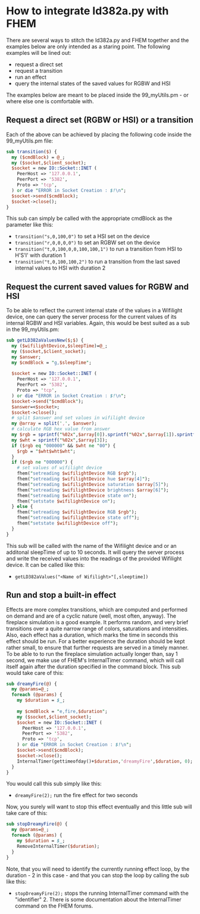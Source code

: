 # How to integrate ld382a.py with FHEM

There are several ways to stitch the ld382a.py and FHEM together and the examples below are only intended as a staring point. The following examples will be lined out:

- request a direct set
- request a transition
- run an effect
- query the internal states of the saved values for RGBW and HSI

The examples below are meant to be placed inside the 99_myUtils.pm - or where else one is comfortable with.

## Request a direct set (RGBW or HSI) or a transition
Each of the above can be achieved by placing the following code inside the 99_myUtils.pm file:

```perl
sub transition($) {
  my ($cmdBlock) = @_;
  my ($socket,$client_socket);
  $socket = new IO::Socket::INET (
    PeerHost => '127.0.0.1',
    PeerPort => '5382',
    Proto => 'tcp',
  ) or die "ERROR in Socket Creation : $!\n";
  $socket->send($cmdBlock);
  $socket->close();
}
```
This sub can simply be called with the appropriate cmdBlock as the parameter like this:

- `transition("s,0,100,0")` to set a HSI set on the device
- `transition("r,0,0,0,0")` to set an RGBW set on the device
- `transition("t,0,100,0,0,100,100,1")` to run a transition from HSI to H'S'I' with duration 1
- `transition("t,0,100,100,2")` to run a transition from the last saved internal values to HSI with duration 2

## Request the current saved values for RGBW and HSI
To be able to reflect the current internal state of the values in a Wifilight device, one can query the server process for the current values of its internal RGBW and HSI variables. Again, this would be best suited as a sub in the 99_myUtils.pm:

```perl
sub getLD382aValuesNew($;$) {
  my ($wifilightDevice,$sleepTime)=@_;
  my ($socket,$client_socket);
  my $answer;
  my $cmdBlock = "g,$sleepTime";
  
  $socket = new IO::Socket::INET (
    PeerHost => '127.0.0.1',
    PeerPort => '5382',
    Proto => 'tcp',
  ) or die "ERROR in Socket Creation : $!\n";
  $socket->send("$cmdBlock");
  $answer=<$socket>;
  $socket->close();
  # split $answer and set values in wifilight device
  my @array = split(',', $answer);
  # calculate RGB hex value from answer
  my $rgb = sprintf("%02x",$array[0]).sprintf("%02x",$array[1]).sprintf("%02x",$array[2]);
  my $wht = sprintf("%02x",$array[3]);
  if ($rgb eq "000000" && $wht ne "00") {
    $rgb = "$wht$wht$wht";
  }
  if ($rgb ne "000000") {
    # set values of wifilight device
    fhem("setreading $wifilightDevice RGB $rgb");
    fhem("setreading $wifilightDevice hue $array[4]");
    fhem("setreading $wifilightDevice saturation $array[5]");
    fhem("setreading $wifilightDevice brightness $array[6]");
    fhem("setreading $wifilightDevice state on");
    fhem("setstate $wifilightDevice on");
  } else {
    fhem("setreading $wifilightDevice RGB $rgb");
    fhem("setreading $wifilightDevice state off");
    fhem("setstate $wifilightDevice off");
  }
}

```
This sub will be called with the name of the Wifilight device and or an additonal sleepTime of up to 10 seconds. It will query the server process and write the received values into the readings of the provided Wifilight device. It can be called like this:
- `getLD382aValues("<Name of Wifilight>"[,sleeptime])`

## Run and stop a built-in effect
Effects are more complex transitions, which are computed and performed on demand and are of a cyclic nature (well, most often, anyway). The fireplace simulation is a good example. It performs random, and very brief transitions over a quite narrow range of colors, saturations and intensities. Also, each effect has a duration, which marks the time in seconds this effect should be run. For a better experience the duration should be kept rather small, to ensure that further requests are served in a timely manner. To be able to to run the fireplace simulation actually longer than, say 1 second, we make use of FHEM's InternalTimer command, which will call itself again after the duration specified in the command block. This sub would take care of this:

```perl
sub dreamyFire(@) {
  my @params=@_;
  foreach (@params) {
    my $duration = $_;
 
    my $cmdBlock = "e,fire,$duration";
    my ($socket,$client_socket);
    $socket = new IO::Socket::INET (
      PeerHost => '127.0.0.1',
      PeerPort => '5382',
      Proto => 'tcp',
    ) or die "ERROR in Socket Creation : $!\n";
    $socket->send($cmdBlock);
    $socket->close();
    InternalTimer(gettimeofday()+$duration,'dreamyFire',$duration, 0);
  }
}
```
You would call this sub simply like this:
- `dreamyFire(2);` run the fire effect for two seconds

Now, you surely will want to stop this effect eventually and this little sub will take care of this:

```perl
sub stopDreamyFire(@) {
  my @params=@_;
  foreach (@params) {
    my $duration = $_;
    RemoveInternalTimer($duration);
  }
}
```
Note, that you will need to identify the currently running effect loop, by the duration - 2 in this case - and that you can stop the loop by calling the sub like this:
- `stopDreamyFire(2);` stops the running InternalTimer command with the "identifier" 2. There is some documentation about the InternalTimer command on the FHEM forums.
